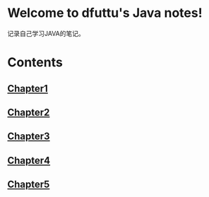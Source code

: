 Welcome to dfuttu's Java notes!
===================================

记录自己学习JAVA的笔记。


# Contents

## [Chapter1](./docs/source/chapter1.md)

## [Chapter2](./docs/source/chapter2.md)

## [Chapter3](./docs/source/chapter3.md)

## [Chapter4](./docs/source/chapter4.md)

## [Chapter5](./docs/source/chapter5.md)